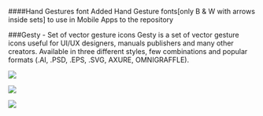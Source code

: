 ####Hand Gestures font
Added Hand Gesture fonts[only B & W with arrows inside sets] to use in Mobile Apps to the repository

###Gesty - Set of vector gesture icons
Gesty is a set of vector gesture icons useful for UI/UX designers, manuals publishers and many other creators. Available in three different styles, few combinations and popular formats (.AI, .PSD, .EPS, .SVG, AXURE, OMNIGRAFFLE).

![](https://raw.githubusercontent.com/pixle/gesty/master/Preview/style01.png)

![](https://raw.githubusercontent.com/pixle/gesty/master/Preview/style02.png)

![](https://raw.githubusercontent.com/pixle/gesty/master/Preview/style03.jpg)
